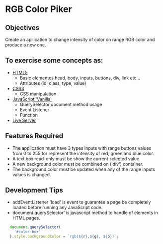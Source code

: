 # RGB Color Piker

## Objectives
Create an apllication to change intensity of color on range RGB color and produce a new one.

## To exercise some concepts as:
* [HTML5](https://html.spec.whatwg.org/multipage/)
  * Basic elementes head, body, inputs, buttons, div, link etc...
  *  Attributes (id, class, type, value) 
* [CSS3](https://www.w3.org/TR/css3-roadmap/)
  * CSS manipulation
* [JavaScript 'Vanilla'](https://www.ecma-international.org/ecma-262/9.0/index.html)
  * QuerySelector document method usage
  * Event Listener
  * Function 
* [Live Server](https://marketplace.visualstudio.com/items?itemName=ritwickdey.LiveServer)

## Features Required
* The application must have 3 types inputs with range buttons values from 0 to 255 for represent the intensity of red, green and blue color.
* A text box read-only must be show the current selected value.
* A new background color must be combined on ('div') container.
* The background color must be updated when any of the range inputs values is changed.

## Development Tips
* addEventListener 'load' is event to guarantee a page be completely loaded before running any JavaScript code.
* document.querySelector' is javascript method to handle of elements in HTML pages.

```javascript
  document.querySelector(
    '#color-box'
  ).style.backgroundColor = `rgb(${r},${g}, ${b})`;